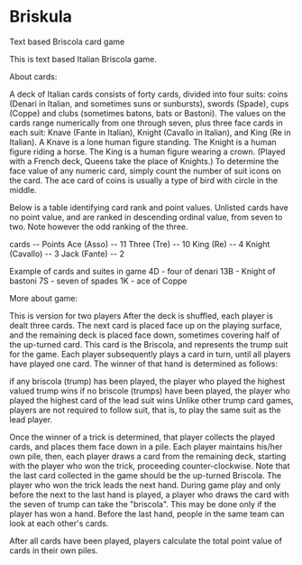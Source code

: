 # Briskula
Text based Briscola card game

This is text based Italian Briscola game.

About cards:

A deck of Italian cards consists of forty cards, divided into four suits: coins (Denari in Italian, and sometimes suns or sunbursts), swords (Spade), cups (Coppe) and clubs (sometimes batons, bats or Bastoni). The values on the cards range numerically from one through seven, plus three face cards in each suit: Knave (Fante in Italian), Knight (Cavallo in Italian), and King (Re in Italian). A Knave is a lone human figure standing. The Knight is a human figure riding a horse. The King is a human figure wearing a crown. (Played with a French deck, Queens take the place of Knights.) To determine the face value of any numeric card, simply count the number of suit icons on the card. The ace card of coins is usually a type of bird with circle in the middle.

Below is a table identifying card rank and point values. Unlisted cards have no point value, and are ranked in descending ordinal value, from seven to two. Note however the odd ranking of the three.

cards -- Points
Ace (Asso) -- 11
Three (Tre) -- 10
King (Re) -- 4
Knight (Cavallo) -- 3
Jack (Fante) -- 2

Example of cards and suites in game
4D - four of denari
13B - Knight of bastoni
7S - seven of spades
1K - ace of Coppe

More about game:

This is version for two players
After the deck is shuffled, each player is dealt three cards. 
The next card is placed face up on the playing surface, and the remaining deck is placed face down, sometimes covering half of the up-turned card. This card is the Briscola, and represents the trump suit for the game. 
Each player subsequently plays a card in turn, until all players have played one card. The winner of that hand is determined as follows:

if any briscola (trump) has been played, the player who played the highest valued trump wins
if no briscole (trumps) have been played, the player who played the highest card of the lead suit wins
Unlike other trump card games, players are not required to follow suit, that is, to play the same suit as the lead player.

Once the winner of a trick is determined, that player collects the played cards, and places them face down in a pile. Each player maintains his/her own pile, then, each player draws a card from the remaining deck, starting with the player who won the trick, proceeding counter-clockwise. Note that the last card collected in the game should be the up-turned Briscola. The player who won the trick leads the next hand. During game play and only before the next to the last hand is played, a player who draws the card with the seven of trump can take the "briscola". This may be done only if the player has won a hand. Before the last hand, people in the same team can look at each other's cards.

After all cards have been played, players calculate the total point value of cards in their own piles.
